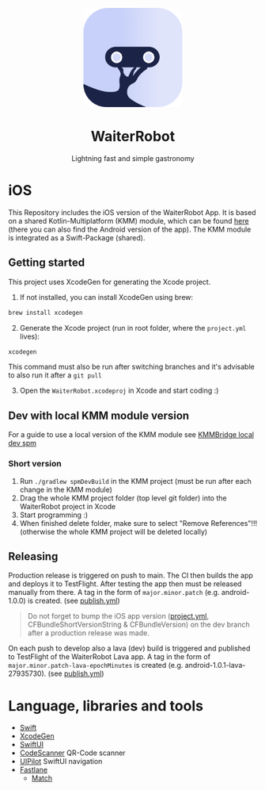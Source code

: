 <p align="center">
    <img src="documentation/wr-square-rounded.png" style="width:200px; border-radius: 15px;"/>
</p>
<h1 align="center">WaiterRobot</h1>
<p align="center">Lightning fast and simple gastronomy</p>

# iOS

This Repository includes the iOS version of the WaiterRobot App. It is based on a shared Kotlin-Multiplatform (KMM)
module, which can be found [here](https://github.com/DatepollSystems/waiterrobot-mobile_android-shared) (there you can
also find the Android version of the app).
The KMM module is integrated as a Swift-Package (shared).

## Getting started

This project uses XcodeGen for generating the Xcode project.

1. If not installed, you can install XcodeGen using brew:

```bash
brew install xcodegen
```

2. Generate the Xcode project (run in root folder, where the `project.yml` lives):

```bash
xcodegen
```

This command must also be run after switching branches and it's advisable to also run it after a `git pull`

3. Open the `WaiterRobot.xcodeproj` in Xcode and start coding :)

## Dev with local KMM module version

For a guide to use a local version of the KMM module
see [KMMBridge local dev spm](https://touchlab.github.io/KMMBridge/spm/IOS_LOCAL_DEV_SPM)

### Short version

1. Run `./gradlew spmDevBuild` in the KMM project (must be run after each change in the KMM module)
2. Drag the whole KMM project folder (top level git folder) into the WaiterRobot project in Xcode
3. Start programming :)
4. When finished delete folder, make sure to select "Remove References"!!! (otherwise the whole KMM
   project will be deleted locally)

## Releasing

Production release is triggered on push to main. The CI then builds the app and deploys it to
TestFlight. After testing the app then must be released manually from there. A tag in the form of 
`major.minor.patch` (e.g. android-1.0.0) is created. (see [publish.yml](.github/workflows/publish.yml))

> Do not forget to bump the iOS app version ([project.yml](project.yml), CFBundleShortVersionString & CFBundleVersion) 
> on the dev branch after a production release was made.

On each push to develop also a lava (dev) build is triggered and published to TestFlight of
the WaiterRobot Lava app. A tag in the form of `major.minor.patch-lava-epochMinutes` is created 
(e.g. android-1.0.1-lava-27935730). (see [publish.yml](.github/workflows/publish.yml))

# Language, libraries and tools

- [Swift](https://www.apple.com/de/swift/)
- [XcodeGen](https://yonaskolb.github.io/XcodeGen/)
- [SwiftUI](https://developer.apple.com/xcode/swiftui/)
- [CodeScanner](https://github.com/twostraws/CodeScanner) QR-Code scanner
- [UIPilot](https://canopas.github.io/UIPilot/) SwiftUI navigation
- [Fastlane](https://docs.fastlane.tools/)
  - [Match](https://docs.fastlane.tools/actions/match/)
